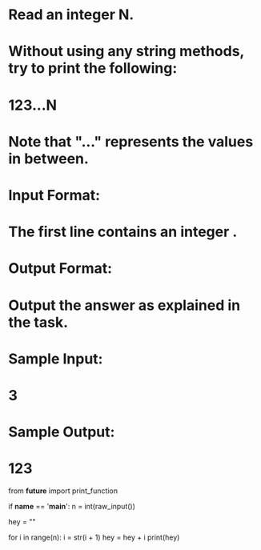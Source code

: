 # Read an integer N.

# Without using any string methods, try to print the following:
# 123...N
# Note that "..." represents the values in between.

# Input Format:
# The first line contains an integer .

# Output Format:
# Output the answer as explained in the task.

# Sample Input:
# 3

# Sample Output:
# 123

from __future__ import print_function

if __name__ == '__main__':
    n = int(raw_input())

hey = ""

for i in range(n):
    i = str(i + 1)
    hey = hey + i
print(hey)
